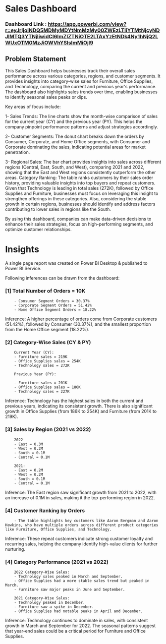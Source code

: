 # Sales Dashboard

### Dashboard Link : https://app.powerbi.com/view?r=eyJrIjoiNDQ5MDMyMDYtNmMzMy00ZWEzLTliYTMtNjcyNDJlMTQ3YTNjIiwidCI6ImZlZTNiOTE2LTAxYzEtNDk4Ny1hNjQ2LWUxOTM0MzJiOWVhYSIsImMiOjl9



## Problem Statement

This Sales Dashboard helps businesses track their overall sales performance across various categories, regions, and customer segments. It provides insights into category-wise sales for Furniture, Office Supplies, and Technology, comparing the current and previous year's performance. The dashboard also highlights sales trends over time, enabling businesses to identify seasonal sales peaks or dips.

Key areas of focus include:

1- Sales Trends: The line charts show the month-wise comparison of sales for the current year (CY) and the previous year (PY). This helps the company pinpoint performance patterns and adjust strategies accordingly.

2- Customer Segments: The donut chart breaks down the orders by Consumer, Corporate, and Home Office segments, with Consumer and Corporate dominating the sales, indicating potential areas for market penetration.

3- Regional Sales: The bar chart provides insights into sales across different regions (Central, East, South, and West), comparing 2021 and 2022, showing that the East and West regions consistently outperform the other areas.
Category Ranking: The table ranks customers by their sales order history, providing valuable insights into top buyers and repeat customers.
Given that Technology is leading in total sales (272K), followed by Office Supplies and Furniture, businesses must focus on leveraging this insight to strengthen offerings in these categories. Also, considering the stable growth in certain regions, businesses should identify and address factors contributing to lower sales in regions like the South.

By using this dashboard, companies can make data-driven decisions to enhance their sales strategies, focus on high-performing segments, and optimize customer relationships.

# Insights

A single page report was created on Power BI Desktop & published to Power BI Service.

Following inferences can be drawn from the dashboard:

### [1] Total Number of Orders = 10K
        - Consumer Segment Orders = 30.37%
        - Corporate Segment Orders = 51.42%
        - Home Office Segment Orders = 18.22%

Inference: A higher percentage of orders come from Corporate customers (51.42%), followed by Consumer (30.37%), and the smallest proportion from the Home Office segment (18.22%).
           
### [2] Category-Wise Sales (CY & PY)

        Current Year (CY):
        - Furniture sales = 219K
        - Office Supplies sales = 254K
        - Technology sales = 272K

        Previous Year (PY):

        - Furniture sales = 201K
        - Office Supplies sales = 186K
        - Technology sales = 227K

Inference: Technology has the highest sales in both the current and previous years, indicating its consistent growth.
There is also significant growth in Office Supplies (from 186K to 254K) and Furniture (from 201K to 219K). 
  
  ### [3]  Sales by Region (2021 vs 2022) 
        
        2022
        - East = 0.3M
        - West = 0.2M
        - South = 0.1M
        - Central = 0.1M

        2021:
        - East = 0.2M
        - West = 0.2M
        - South = 0.1M
        - Central = 0.1M

Inference: The East region saw significant growth from 2021 to 2022, with an increase of 0.1M in sales, making it the top-performing region in 2022.



 ### [4] Customer Ranking by Orders
 
        - The table highlights key customers like Aaron Bergman and Aaron Hawkins, who have multiple orders across different product categories like Furniture, Office Supplies, and Technology.

Inference: These repeat customers indicate strong customer loyalty and recurring sales, helping the company identify high-value clients for further nurturing.

### [4] Category Performance (2021 vs 2022)

        2022 Category-Wise Sales:
        - Technology sales peaked in March and September.
        - Office Supplies had a more stable sales trend but peaked in March.
        - Furniture saw major peaks in June and September.

        2021 Category-Wise Sales:
        - Technology peaked in December.
        - Furniture saw a spike in December.
        - Office Supplies had notable peaks in April and December.

Inference: Technology continues to dominate in sales, with consistent growth in March and September for 2022. The seasonal patterns suggest that year-end sales could be a critical period for Furniture and Office Supplies.

